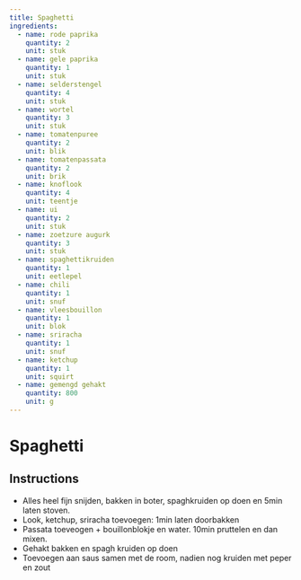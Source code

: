 ```yaml
---
title: Spaghetti
ingredients:
  - name: rode paprika
    quantity: 2
    unit: stuk
  - name: gele paprika
    quantity: 1
    unit: stuk
  - name: selderstengel
    quantity: 4
    unit: stuk
  - name: wortel
    quantity: 3
    unit: stuk
  - name: tomatenpuree
    quantity: 2
    unit: blik
  - name: tomatenpassata
    quantity: 2
    unit: brik
  - name: knoflook
    quantity: 4
    unit: teentje
  - name: ui
    quantity: 2
    unit: stuk
  - name: zoetzure augurk
    quantity: 3
    unit: stuk
  - name: spaghettikruiden
    quantity: 1
    unit: eetlepel
  - name: chili
    quantity: 1
    unit: snuf
  - name: vleesbouillon
    quantity: 1
    unit: blok
  - name: sriracha
    quantity: 1
    unit: snuf
  - name: ketchup
    quantity: 1
    unit: squirt
  - name: gemengd gehakt
    quantity: 800
    unit: g
---
```


# Spaghetti

## Instructions
  - Alles heel fijn snijden, bakken in boter, spaghkruiden op doen en 5min laten stoven. 
  - Look, ketchup, sriracha toevoegen: 1min laten doorbakken
  - Passata toeveogen + bouillonblokje en water. 10min pruttelen en dan mixen.
  - Gehakt bakken en spagh kruiden op doen
  - Toevoegen aan saus samen met de room, nadien nog kruiden met peper en zout
